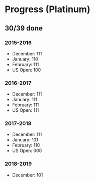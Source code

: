 # Progress (Platinum)
## 30/39 done
### 2015-2016
* December: 111
* January: 110
* February: 111
* US Open: 100

### 2016-2017
* December: 111
* January: 111
* February: 111
* US Open: 111

### 2017-2018
* December: 111
* January: 101
* February: 110
* US Open: 000

### 2018-2019
* December: 101
